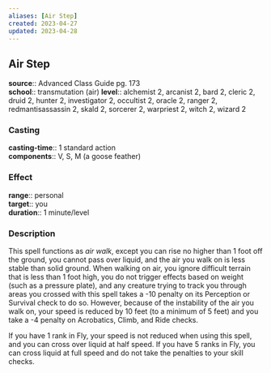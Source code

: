 ```yaml
---
aliases: [Air Step]
created: 2023-04-27
updated: 2023-04-28
---
```


## Air Step

**source**:: Advanced Class Guide pg. 173  
**school**:: transmutation (air)
**level**:: alchemist 2, arcanist 2, bard 2, cleric 2, druid 2, hunter 2, investigator 2, occultist 2, oracle 2, ranger 2, redmantisassassin 2, skald 2, sorcerer 2, warpriest 2, witch 2, wizard 2

### Casting

**casting-time**:: 1 standard action  
**components**:: V, S, M (a goose feather)

### Effect

**range**:: personal  
**target**:: you  
**duration**:: 1 minute/level

### Description

This spell functions as *air walk*, except you can rise no higher than 1 foot off the ground, you cannot pass over liquid, and the air you walk on is less stable than solid ground. When walking on air, you ignore difficult terrain that is less than 1 foot high, you do not trigger effects based on weight (such as a pressure plate), and any creature trying to track you through areas you crossed with this spell takes a -10 penalty on its Perception or Survival check to do so. However, because of the instability of the air you walk on, your speed is reduced by 10 feet (to a minimum of 5 feet) and you take a -4 penalty on Acrobatics, Climb, and Ride checks.  
  
If you have 1 rank in Fly, your speed is not reduced when using this spell, and you can cross over liquid at half speed. If you have 5 ranks in Fly, you can cross liquid at full speed and do not take the penalties to your skill checks.
